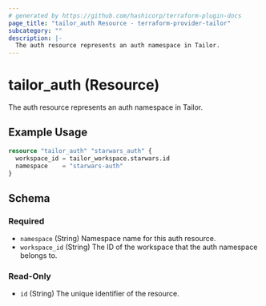 ```yaml
---
# generated by https://github.com/hashicorp/terraform-plugin-docs
page_title: "tailor_auth Resource - terraform-provider-tailor"
subcategory: ""
description: |-
  The auth resource represents an auth namespace in Tailor.
---
```


# tailor_auth (Resource)

The auth resource represents an auth namespace in Tailor.

## Example Usage

```terraform
resource "tailor_auth" "starwars_auth" {
  workspace_id = tailor_workspace.starwars.id
  namespace    = "starwars-auth"
}
```

<!-- schema generated by tfplugindocs -->
## Schema

### Required

- `namespace` (String) Namespace name for this auth resource.
- `workspace_id` (String) The ID of the workspace that the auth namespace belongs to.

### Read-Only

- `id` (String) The unique identifier of the resource.
